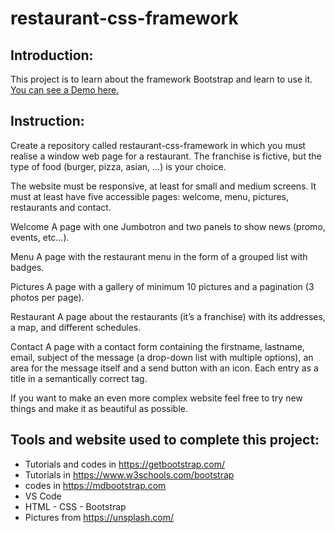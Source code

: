 # restaurant-css-framework
## Introduction:
This project is to learn about the framework Bootstrap and learn to use it. 
[You can see a Demo here.](https://aichrak.github.io/restaurant-css-framework/)
## Instruction:
Create a repository called restaurant-css-framework in which you must realise a window web page for a restaurant. The franchise is fictive, but the type of food (burger, pizza, asian, …​) is your choice.

The website must be responsive, at least for small and medium screens. It must at least have five accessible pages: welcome, menu, pictures, restaurants and contact.

Welcome
A page with one Jumbotron and two panels to show news (promo, events, etc…​).

Menu
A page with the restaurant menu in the form of a grouped list with badges.

Pictures
A page with a gallery of minimum 10 pictures and a pagination (3 photos per page).

Restaurant
A page about the restaurants (it’s a franchise) with its addresses, a map, and different schedules.

Contact
A page with a contact form containing the firstname, lastname, email, subject of the message (a drop-down list with multiple options), an area for the message itself and a send button with an icon. Each entry as a title in a semantically correct tag.

If you want to make an even more complex website feel free to try new things and make it as beautiful as possible.
## Tools and website used to complete this project:
- Tutorials and codes in https://getbootstrap.com/
- Tutorials in https://www.w3schools.com/bootstrap
- codes in https://mdbootstrap.com
- VS Code
- HTML - CSS - Bootstrap
- Pictures from https://unsplash.com/
